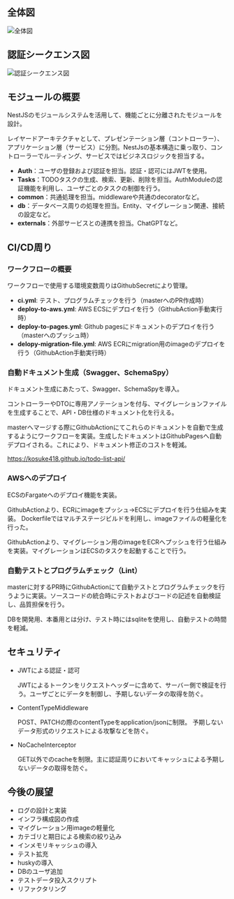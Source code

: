 ## 全体図

![全体図](https://github.com/Kosuke418/todo-list-api/assets/32722339/e0edd279-f8b4-4ea0-a972-62e5536828ee)

## 認証シークエンス図

![認証シークエンス図](https://github.com/Kosuke418/todo-list-api/assets/32722339/7d24bdec-c9cc-4b36-96f6-99d8d116f64e)

## モジュールの概要

NestJSのモジュールシステムを活用して、機能ごとに分離されたモジュールを設計。

レイヤードアーキテクチャとして、プレゼンテーション層（コントローラー）、アプリケーション層（サービス）に分割。NestJsの基本構造に乗っ取り、コントローラーでルーティング、サービスではビジネスロジックを担当する。

- **Auth**：ユーザの登録および認証を担当。認証・認可にはJWTを使用。
- **Tasks**：TODOタスクの生成、検索、更新、削除を担当。AuthModuleの認証機能を利用し、ユーザごとのタスクの制御を行う。
- **common**：共通処理を担当。middlewareや共通のdecoratorなど。
- **db**：データベース周りの処理を担当。Entity、マイグレーション関連、接続の設定など。
- **externals**：外部サービスとの連携を担当。ChatGPTなど。

## CI/CD周り

### ワークフローの概要

ワークフローで使用する環境変数周りはGithubSecretにより管理。

- **ci.yml**: テスト、プログラムチェックを行う（masterへのPR作成時）
- **deploy-to-aws.yml**: AWS ECSにデプロイを行う（GithubAction手動実行時）
- **deploy-to-pages.yml**: Github pagesにドキュメントのデプロイを行う（masterへのプッシュ時）
- **delopy-migration-file.yml**: AWS ECRにmigration用のimageのデプロイを行う（GithubAction手動実行時）

### 自動ドキュメント生成（Swagger、SchemaSpy）

ドキュメント生成にあたって、Swagger、SchemaSpyを導入。

コントローラーやDTOに専用アノテーションを付与、マイグレーションファイルを生成することで、API・DB仕様のドキュメント化を行える。

masterへマージする際にGithubActionにてこれらのドキュメントを自動で生成するようにワークフローを実装。生成したドキュメントはGithubPagesへ自動デプロイされる。これにより、ドキュメント修正のコストを軽減。

https://kosuke418.github.io/todo-list-api/

### AWSへのデプロイ

ECSのFargateへのデプロイ機能を実装。

GithubActionより、ECRにimageをプッシュ→ECSにデプロイを行う仕組みを実装。
Dockerfileではマルチステージビルドを利用し、imageファイルの軽量化を行った。

GithubActionより、マイグレーション用のimageをECRへプッシュを行う仕組みを実装。マイグレーションはECSのタスクを起動することで行う。

### 自動テストとプログラムチェック（Lint）

masterに対するPR時にGithubActionにて自動テストとプログラムチェックを行うように実装。ソースコードの統合時にテストおよびコードの記述を自動検証し、品質担保を行う。

DBを開発用、本番用とは分け、テスト時にはsqliteを使用し、自動テストの時間を軽減。

## セキュリティ

- JWTによる認証・認可

  JWTによるトークンをリクエストヘッダーに含めて、サーバー側で検証を行う。ユーザごとにデータを制御し、予期しないデータの取得を防ぐ。

- ContentTypeMiddleware

  POST、PATCHの際のcontentTypeをapplication/jsonに制限。
  予期しないデータ形式のリクエストによる攻撃などを防ぐ。

- NoCacheInterceptor

  GET以外でのcacheを制限。主に認証周りにおいてキャッシュによる予期しないデータの取得を防ぐ。

## 今後の展望

- ログの設計と実装
- インフラ構成図の作成
- マイグレーション用imageの軽量化
- カテゴリと期日による検索の絞り込み
- インメモリキャッシュの導入
- テスト拡充
- huskyの導入
- DBのユーザ追加
- テストデータ投入スクリプト
- リファクタリング
